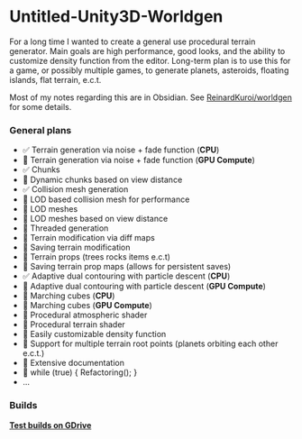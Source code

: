 # Untitled-Unity3D-Worldgen

For a long time I wanted to create a general use procedural terrain generator. Main goals are high performance, good looks, and the ability to customize density function from the editor. Long-term plan is to use this for a game, or possibly multiple games, to generate planets, asteroids, floating islands, flat terrain, e.c.t.

Most of my notes regarding this are in Obsidian. See [ReinardKuroi/worldgen](https://github.com/ReinardKuroi/worldgen) for some details.

### General plans

 - :white_check_mark: Terrain generation via noise + fade function (**CPU**)
 - :black_square_button: Terrain generation via noise + fade function (**GPU Compute**)
 - :white_check_mark: Chunks
 - :black_square_button: Dynamic chunks based on view distance
 - :white_check_mark: Collision mesh generation
 - :black_square_button: LOD based collision mesh for performance
 - :black_square_button: LOD meshes
 - :black_square_button: LOD meshes based on view distance
 - :black_square_button: Threaded generation
 - :black_square_button: Terrain modification via diff maps
 - :black_square_button: Saving terrain modification
 - :black_square_button: Terrain props (trees rocks items e.c.t)
 - :black_square_button: Saving terrain prop maps (allows for persistent saves)
 - :white_check_mark: Adaptive dual contouring with particle descent (**CPU**)
 - :black_square_button: Adaptive dual contouring with particle descent (**GPU Compute**)
 - :black_square_button: Marching cubes (**CPU**)
 - :black_square_button: Marching cubes (**GPU Compute**)
 - :black_square_button: Procedural atmospheric shader
 - :black_square_button: Procedural terrain shader
 - :black_square_button: Easily customizable density function
 - :black_square_button: Support for multiple terrain root points (planets orbiting each other e.c.t.)
 - :black_square_button: Extensive documentation
 - :black_square_button: while (true) { Refactoring(); }
 - ...
 
 ### Builds
 
 [**Test builds on GDrive**](https://drive.google.com/drive/u/0/folders/1DDYi-43jeXR510_j6G-nWEJRwGUw1O5E)
